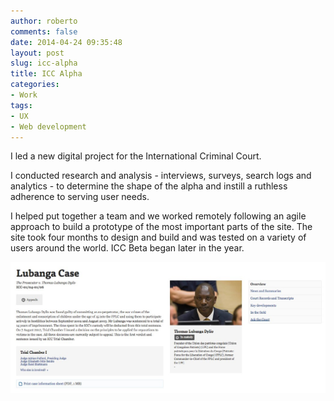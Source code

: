 ```yaml
---
author: roberto
comments: false
date: 2014-04-24 09:35:48
layout: post
slug: icc-alpha
title: ICC Alpha
categories:
- Work
tags:
- UX
- Web development
---
```


I led a new digital project for the International Criminal Court.

I conducted research and analysis - interviews, surveys, search logs and analytics - to determine the shape of the alpha and instill a ruthless adherence to serving user needs. 

I helped put together a team and we worked remotely following an agile approach to build a prototype of the most important parts of the site. The site took four months to design and build and was tested on a variety of users around the world. ICC Beta began later in the year. 

![Top of the case layout of ICC Alpha](assets/images/01-01_Case.jpg)


